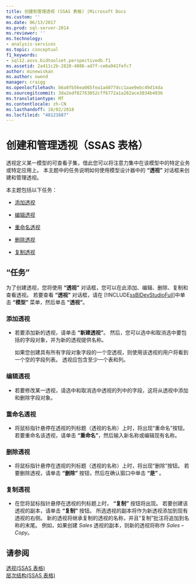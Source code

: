 ```yaml
---
title: 创建和管理透视 (SSAS 表格) |Microsoft Docs
ms.custom: ''
ms.date: 06/13/2017
ms.prod: sql-server-2014
ms.reviewer: ''
ms.technology:
- analysis-services
ms.topic: conceptual
f1_keywords:
- sql12.asvs.bidtoolset.perspectivedb.f1
ms.assetid: 2a411c2b-2820-4086-ad7f-ce6a941fefc7
author: minewiskan
ms.author: owend
manager: craigg
ms.openlocfilehash: b6a8fb56ea065fea1a4077dcc1aae9ebc49d14da
ms.sourcegitcommit: 3da2edf82763852cff6772a1a282ace3034b4936
ms.translationtype: MT
ms.contentlocale: zh-CN
ms.lasthandoff: 10/02/2018
ms.locfileid: "48121687"
---
```

# <a name="create-and-manage-perspectives-ssas-tabular"></a>创建和管理透视（SSAS 表格）
  透视定义某一模型的可查看子集，借此您可以将注意力集中在该模型中的特定业务或特定应用上。 本主题中的任务说明如何使用模型设计器中的 **“透视”** 对话框来创建和管理透视。  
  
 本主题包括以下任务：  
  
-   [添加透视](#bkmk_add)  
  
-   [编辑透视](#bkmk_edit)  
  
-   [重命名透视](#bkmk_rename)  
  
-   [删除透视](#bkmk_delete)  
  
-   [复制透视](#bkmk_copy)  
  
## <a name="tasks"></a>“任务”  
 为了创建透视，您将使用 **“透视”** 对话框，您可以在此添加、编辑、删除、复制和查看透视。 若要查看 **“透视”** 对话框，请在 [!INCLUDE[ssBIDevStudioFull](../../includes/ssbidevstudiofull-md.md)]中单击 **“模型”** 菜单，然后单击 **“透视”**。  
  
###  <a name="bkmk_add"></a> 添加透视  
  
-   若要添加新的透视，请单击 **“新建透视”**。 然后，您可以选中和取消选中要包括的字段对象，并为新的透视提供名称。  
  
     如果您创建具有所有字段对象字段的一个空透视，则使用该透视的用户将看到一个空的字段列表。 透视应包含至少一个表和列。  
  
###  <a name="bkmk_edit"></a> 编辑透视  
  
-   若要修改某一透视，请选中和取消选中透视的列中的字段，这将从透视中添加和删除字段对象。  
  
###  <a name="bkmk_rename"></a> 重命名透视  
  
-   将鼠标指针悬停在透视的列标题（透视的名称）上时，将出现“重命名”按钮。 若要重命名该透视，请单击 **“重命名”**，然后输入新名称或编辑现有名称。  
  
###  <a name="bkmk_delete"></a> 删除透视  
  
-   将鼠标指针悬停在透视的列标题（透视的名称）上时，将出现“删除”按钮。 若要删除透视，请单击 **“删除”** 按钮，然后在确认窗口中单击 **“是”** 。  
  
###  <a name="bkmk_copy"></a> 复制透视  
  
-   在您将鼠标指针悬停在透视的列标题上时， **“复制”** 按钮将出现。 若要创建该透视的副本，请单击 **“复制”** 按钮。 所选透视的副本将作为新透视添加到现有透视的右侧。 新的透视将继承复制的透视的名称，并且“复制”批注将追加到名称的末尾。 例如，如果创建 *Sales* 透视的副本，则新的透视将称作 *Sales – Copy*。  
  
## <a name="see-also"></a>请参阅  
 [透视&#40;SSAS 表格&#41;](perspectives-ssas-tabular.md)   
 [层次结构&#40;SSAS 表格&#41;](hierarchies-ssas-tabular.md)  
  
  
